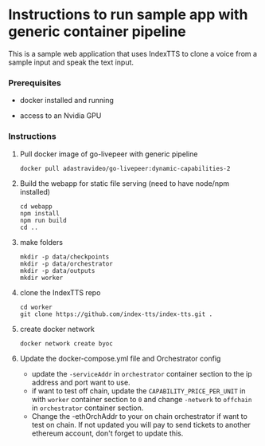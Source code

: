 
# Instructions to run sample app with generic container pipeline

  

This is a sample web application that uses IndexTTS to clone a voice from a sample input and speak the text input.

  

### Prerequisites

- docker installed and running

- access to an Nvidia GPU

### Instructions  

1. Pull docker image of go-livepeer with generic pipeline

     `docker pull adastravideo/go-livepeer:dynamic-capabilities-2`

2) Build the webapp for static file serving (need to have node/npm installed)
    ```
    cd webapp
    npm install
    npm run build
    cd ..
    ```
3) make folders
    ```
    mkdir -p data/checkpoints
    mkdir -p data/orchestrator
    mkdir -p data/outputs
    mkdir worker
    ```

4) clone the IndexTTS repo
     ```
   cd worker
   git clone https://github.com/index-tts/index-tts.git .
   ```
5) create docker network
    ```
    docker network create byoc
    ```
6) Update the docker-compose.yml file and Orchestrator config
    - update the `-serviceAddr` in `orchestrator` container section to the ip address and port want to use.
    - if want to test off chain, update the `CAPABILITY_PRICE_PER_UNIT` in with `worker` container section to `0` and change `-network` to `offchain` in `orchestrator` container section.
    - Change the -ethOrchAddr to your on chain orchestrator if want to test on chain. If not updated you will pay to send tickets to another ethereum account, don't forget to update this.